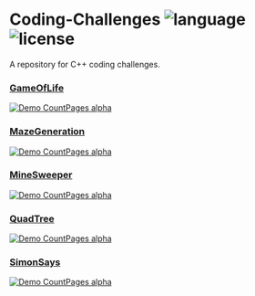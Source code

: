 # Coding-Challenges ![language](https://img.shields.io/badge/language-C++-orange) ![license](https://img.shields.io/badge/license-MIT-brightgreen)

A repository for C++ coding challenges.

### [GameOfLife](https://github.com/pjulien21/Coding-Challenges/tree/master/GameOfLife)
[![Demo CountPages alpha](http://img.youtube.com/vi/KR08y9O1JX4/0.jpg)](https://youtu.be/KR08y9O1JX4)

### [MazeGeneration](https://github.com/pjulien21/Coding-Challenges/tree/master/MazeGeneration)
[![Demo CountPages alpha](https://img.youtube.com/vi/55SUVPaRsgM/0.jpg)](https://youtu.be/55SUVPaRsgM)

### [MineSweeper](https://github.com/pjulien21/Coding-Challenges/tree/master/MineSweeper)
[![Demo CountPages alpha](http://img.youtube.com/vi/6y0vYz9vKKY/0.jpg)](https://youtu.be/6y0vYz9vKKY)

### [QuadTree](https://github.com/pjulien21/Coding-Challenges/tree/master/QuadTree)
[![Demo CountPages alpha](http://img.youtube.com/vi/mcVssa6Ax88/0.jpg)](https://youtu.be/mcVssa6Ax88)

### [SimonSays](https://github.com/pjulien21/Coding-Challenges/tree/master/SimonSays)
[![Demo CountPages alpha](http://img.youtube.com/vi/cuEWhjsWMO8/0.jpg)](https://youtu.be/cuEWhjsWMO8)
